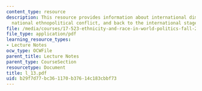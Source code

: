 ```yaml
---
content_type: resource
description: This resource provides information about international dimensions of
  national ethnopolitical conflict, and back to the international stage.
file: /media/courses/17-523-ethnicity-and-race-in-world-politics-fall-2005/b29f7d77bc361170b37614c183cbbf73_l_13.pdf
file_type: application/pdf
learning_resource_types:
- Lecture Notes
ocw_type: OCWFile
parent_title: Lecture Notes
parent_type: CourseSection
resourcetype: Document
title: l_13.pdf
uid: b29f7d77-bc36-1170-b376-14c183cbbf73
---
```

